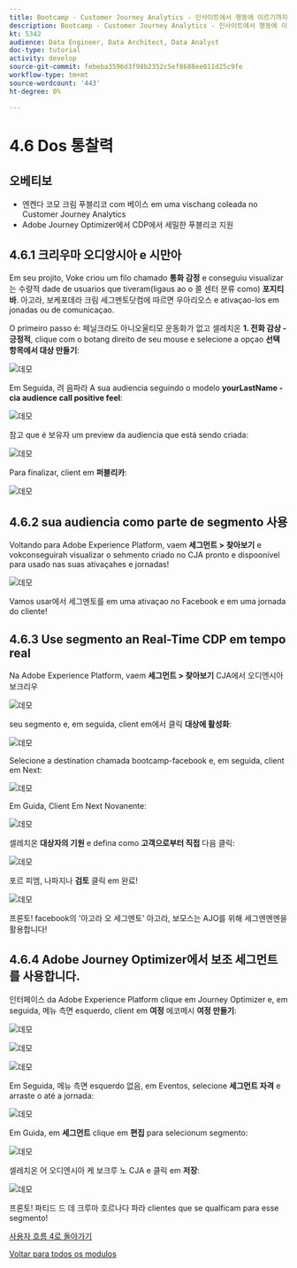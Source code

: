 ```yaml
---
title: Bootcamp - Customer Journey Analytics - 인사이트에서 행동에 이르기까지 - 브라질
description: Bootcamp - Customer Journey Analytics - 인사이트에서 행동에 이르기까지 - 브라질
kt: 5342
audience: Data Engineer, Data Architect, Data Analyst
doc-type: tutorial
activity: develop
source-git-commit: febeba3596d3f98b2352c5ef8688ee011d25c9fe
workflow-type: tm+mt
source-wordcount: '443'
ht-degree: 0%

---
```


# 4.6 Dos 통찰력

## 오베티보

- 엔켄다 코모 크림 푸블리코 com 베이스 em uma vischang coleada no Customer Journey Analytics
- Adobe Journey Optimizer에서 CDP에서 세밀한 푸블리코 지원

## 4.6.1 크리우마 오디앙시아 e 시만아

Em seu projito, Voke criou um filo chamado **통화 감정** e conseguiu visualizar는 수량적 dade de usuarios que tiveram(ligaus ao o 콜 센터 분류 como) **포지티바**. 아고라, 보케포데라 크림 세그멘토닷컴에 따르면 우아리오스 e ativaçao-los em jonadas ou de comunicaçao.

O primeiro passo é: 페닐크라도 아니오울티모 운동화가 없고 셀레치온 **1. 전화 감상 - 긍정적**, clique com o botang direito de seu mouse e selecione a opçao **선택 항목에서 대상 만들기**:

![데모](./images/aud1.png)

Em Seguida, 려 음파라 A sua audiencia seguindo o modelo **yourLastName - cia audience call positive feel**:

![데모](./images/aud2.png)

참고 que é 보유자 um preview da audiencia que está sendo criada:

![데모](./images/aud3.png)

Para finalizar, client em **퍼블리카**:

![데모](./images/aud4.png)

## 4.6.2 sua audiencia como parte de segmento 사용

Voltando para Adobe Experience Platform, vaem **세그먼트 > 찾아보기** e vokconseguirah visualizar o sehmento criado no CJA pronto e dispoonível para usado nas suas ativaçahes e jornadas!

![데모](./images/aud5.png)

Vamos usar에서 세그멘토를 em uma ativaçao no Facebook e em uma jornada do cliente!

## 4.6.3 Use segmento an Real-Time CDP em tempo real

Na Adobe Experience Platform, vaem **세그먼트 > 찾아보기** CJA에서 오디엔시아 보크리우

![데모](./images/aud6.png)

seu segmento e, em seguida, client em에서 클릭 **대상에 활성화**:

![데모](./images/aud7.png)

Selecione a destination chamada bootcamp-facebook e, em seguida, client em Next:

![데모](./images/aud8.png)

Em Guida, Client Em Next Novanente:

![데모](./images/aud9.png)

셀레치온 **대상자의 기원** e defina como **고객으로부터 직접** 다음 클릭:

![데모](./images/aud10.png)

포르 피엠, 나파지나 **검토** 클릭 em 완료!

![데모](./images/aud11.png)

프론토! facebook의 &#39;아고라 오 세그멘토&#39;
아고라, 보모스는 AJO를 위해 세그멘멘멘을 활용합니다!

## 4.6.4 Adobe Journey Optimizer에서 보조 세그먼트를 사용합니다.

인터페이스 da Adobe Experience Platform clique em Journey Optimizer e, em seguida, 메뉴 측면 esquerdo, client em **여정** 에코메시 **여정 만들기**:

![데모](./images/aud20.png)

![데모](./images/aud21.png)

![데모](./images/aud22.png)

Em Seguida, 메뉴 측면 esquerdo 없음, em Eventos, selecione **세그먼트 자격** e arraste o até a jornada:

![데모](./images/aud23.png)

Em Guida, em **세그먼트** clique em **편집** para selecionum segmento:

![데모](./images/aud24.png)

셀레치온 어 오디엔시아 케 보크루 노 CJA e 클릭 em **저장**:

![데모](./images/aud25.png)

프론토! 파티드 드 데 크루마 호르나다 파라 clientes que se qualficam para esse segmento!

[사용자 흐름 4로 돌아가기](./uc4.md)

[Voltar para todos os modulos](./../../overview.md)

